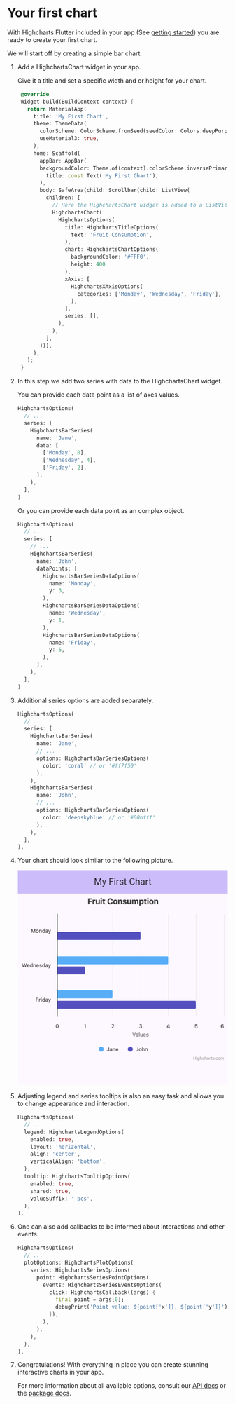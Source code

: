 # Your first chart

With Highcharts Flutter included in your app (See [getting started](https://www.highcharts.com/docs/flutter/getting-started)) you are ready to create your first chart.

We will start off by creating a simple bar chart.

1. Add a HighchartsChart widget in your app.

   Give it a title and set a specific width and or height for your chart.

   ```dart
    @override
    Widget build(BuildContext context) {
      return MaterialApp(
        title: 'My First Chart',
        theme: ThemeData(
          colorScheme: ColorScheme.fromSeed(seedColor: Colors.deepPurple),
          useMaterial3: true,
        ),
        home: Scaffold(
          appBar: AppBar(
          backgroundColor: Theme.of(context).colorScheme.inversePrimary,
            title: const Text('My First Chart'),
          ),
          body: SafeArea(child: Scrollbar(child: ListView(
            children: [
              // Here the HighchartsChart widget is added to a ListView
              HighchartsChart(
                HighchartsOptions(
                  title: HighchartsTitleOptions(
                    text: 'Fruit Consumption',
                  ),
                  chart: HighchartsChartOptions(
                    backgroundColor: '#FFF0',
                    height: 400
                  ),
                  xAxis: [
                    HighchartsXAxisOptions(
                      categories: ['Monday', 'Wednesday', 'Friday'],
                    ),
                  ],
                  series: [],
                ),
              ),
            ],
          ))),
        ),
      );
    }
   ```

2. In this step we add two series with data to the HighchartsChart widget.

   You can provide each data point as a list of axes values.

   ```dart
   HighchartsOptions(
     // ...
     series: [
       HighchartsBarSeries(
         name: 'Jane',
         data: [
           ['Monday', 0],
           ['Wednesday', 4],
           ['Friday', 2],
         ],
       ),
     ],
   )
   ```

   Or you can provide each data point as an complex object.

   ```dart
   HighchartsOptions(
     // ...
     series: [
       // ...
       HighchartsBarSeries(
         name: 'John',
         dataPoints: [
           HighchartsBarSeriesDataOptions(
             name: 'Monday',
             y: 3,
           ),
           HighchartsBarSeriesDataOptions(
             name: 'Wednesday',
             y: 1,
           ),
           HighchartsBarSeriesDataOptions(
             name: 'Friday',
             y: 5,
           ),
         ],
       ),
     ],
   )
   ```

3. Additional series options are added separately.

   ```dart
   HighchartsOptions(
     // ...
     series: [
       HighchartsBarSeries(
         name: 'Jane',
         // ...
         options: HighchartsBarSeriesOptions(
           color: 'coral' // or '#ff7f50'
         ),
       ),
       HighchartsBarSeries(
         name: 'John',
         // ...
         options: HighchartsBarSeriesOptions(
           color: 'deepskyblue' // or '#00bfff'
         ),
       ),
     ],
   ),
   ```

3. Your chart should look similar to the following picture.

   ![flutter-fruit-consumption.png](flutter-fruit-consumption.png)

5. Adjusting legend and series tooltips is also an easy task and allows you to change appearance and interaction.

   ```dart
   HighchartsOptions(
     // ...
     legend: HighchartsLegendOptions(
       enabled: true,
       layout: 'horizontal',
       align: 'center',
       verticalAlign: 'bottom',
     ),
     tooltip: HighchartsTooltipOptions(
       enabled: true,
       shared: true,
       valueSuffix: ' pcs',
     ),
   ),
   ```

6. One can also add callbacks to be informed about interactions and other
   events.

   ```dart
   HighchartsOptions(
     // ...
     plotOptions: HighchartsPlotOptions(
       series: HighchartsSeriesOptions(
         point: HighchartsSeriesPointOptions(
           events: HighchartsSeriesEventsOptions(
             click: HighchartsCallback((args) {
               final point = args[0];
               debugPrint('Point value: ${point['x']}, ${point['y']}');
             }),
           ),
         ),
       ),
     ),
   ),
   ```

7. Congratulations!
   With everything in place you can create stunning interactive charts in your app.

   For more information about all available options, consult our [API docs](https://api.highcharts.com/) or the [package docs](https://pub.dev/documentation/highcharts_flutter/).
